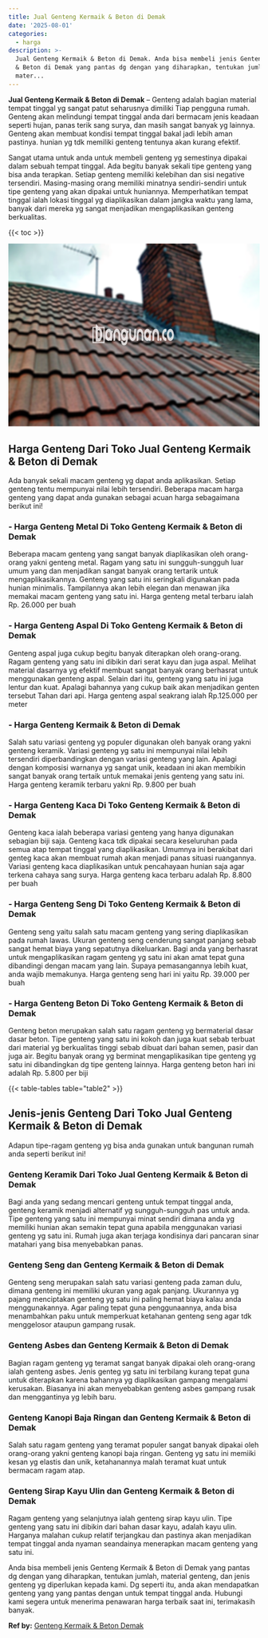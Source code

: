 ```yaml
---
title: Jual Genteng Kermaik & Beton di Demak
date: '2025-08-01'
categories:
  - harga
description: >-
  Jual Genteng Kermaik & Beton di Demak. Anda bisa membeli jenis Genteng Kermaik
  & Beton di Demak yang pantas dg dengan yang diharapkan, tentukan jumlah,
  mater...
---
```


**Jual Genteng Kermaik & Beton di Demak** – Genteng adalah bagian material tempat tinggal yg sangat patut seharusnya dimiliki Tiap pengguna rumah. Genteng akan melindungi tempat tinggal anda dari bermacam jenis keadaan seperti hujan, panas terik sang surya, dan masih sangat banyak yg lainnya. Genteng akan membuat kondisi tempat tinggal bakal jadi lebih aman pastinya. hunian yg tdk memiliki genteng tentunya akan kurang efektif.

Sangat utama untuk anda untuk membeli genteng yg semestinya dipakai dalam sebuah tempat tinggal. Ada begitu banyak sekali tipe genteng yang bisa anda terapkan. Setiap genteng memiliki kelebihan dan sisi negative tersendiri. Masing-masing orang memiliki minatnya sendiri-sendiri untuk tipe genteng yang akan dipakai untuk huniannya. Memperhatikan tempat tinggal ialah lokasi tinggal yg diaplikasikan dalam jangka waktu yang lama, banyak dari mereka yg sangat menjadikan mengaplikasikan genteng berkualitas.

{{< toc >}}

![Jual Genteng Kermaik & Beton di Demak](/images/genteng-minimalis-murah24.png)

## Harga Genteng Dari Toko Jual Genteng Kermaik & Beton di Demak

Ada banyak sekali macam genteng yg dapat anda aplikasikan. Setiap genteng tentu mempunyai nilai lebih tersendiri. Beberapa macam harga genteng yang dapat anda gunakan sebagai acuan harga sebagaimana berikut ini!

### \- Harga Genteng Metal Di Toko Genteng Kermaik & Beton di Demak

Beberapa macam genteng yang sangat banyak diaplikasikan oleh orang-orang yakni genteng metal. Ragam yang satu ini sungguh-sungguh luar umum yang dan menjadikan sangat banyak orang tertarik untuk mengaplikasikannya. Genteng yang satu ini seringkali digunakan pada hunian minimalis. Tampilannya akan lebih elegan dan menawan jika memakai macam genteng yang satu ini. Harga genteng metal terbaru ialah Rp. 26.000 per buah

### \- Harga Genteng Aspal Di Toko Genteng Kermaik & Beton di Demak

Genteng aspal juga cukup begitu banyak diterapkan oleh orang-orang. Ragam genteng yang satu ini dibikin dari serat kayu dan juga aspal. Melihat material dasarnya yg efektif membuat sangat banyak orang berhasrat untuk menggunakan genteng aspal. Selain dari itu, genteng yang satu ini juga lentur dan kuat. Apalagi bahannya yang cukup baik akan menjadikan genten tersebut Tahan dari api. Harga genteng aspal seakrang ialah Rp.125.000 per meter

### \- Harga Genteng Kermaik & Beton di Demak

Salah satu variasi genteng yg populer digunakan oleh banyak orang yakni genteng keramik. Variasi genteng yg satu ini mempunyai nilai lebih tersendiri diperbandingkan dengan variasi genteng yang lain. Apalagi dengan komposisi warnanya yg sangat unik, keadaan ini akan membikin sangat banyak orang tertaik untuk memakai jenis genteng yang satu ini. Harga genteng keramik terbaru yakni Rp. 9.800 per buah

### \- Harga Genteng Kaca Di Toko Genteng Kermaik & Beton di Demak

Genteng kaca ialah beberapa variasi genteng yang hanya digunakan sebagian biji saja. Genteng kaca tdk dipakai secara keseluruhan pada semua atap tempat tinggal yang diaplikasikan. Umumnya ini berakibat dari genteg kaca akan membuat rumah akan menjadi panas situasi ruangannya. Variasi genteng kaca diaplikasikan untuk pencahayaan hunian saja agar terkena cahaya sang surya. Harga genteng kaca terbaru adalah Rp. 8.800 per buah

### \- Harga Genteng Seng Di Toko Genteng Kermaik & Beton di Demak

Genteng seng yaitu salah satu macam genteng yang sering diaplikasikan pada rumah lawas. Ukuran genteng seng cenderung sangat panjang sebab sangat hemat biaya yang sepatutnya dikeluarkan. Bagi anda yang berhasrat untuk mengaplikasikan ragam genteng yg satu ini akan amat tepat guna dibandingi dengan macam yang lain. Supaya pemasangannya lebih kuat, anda wajib memakunya. Harga genteng seng hari ini yaitu Rp. 39.000 per buah

### \- Harga Genteng Beton Di Toko Genteng Kermaik & Beton di Demak

Genteng beton merupakan salah satu ragam genteng yg bermaterial dasar dasar beton. Tipe genteng yang satu ini kokoh dan juga kuat sebab terbuat dari material yg berkualitas tinggi sebab dibuat dari bahan semen, pasir dan juga air. Begitu banyak orang yg berminat mengaplikasikan tipe genteng yg satu ini dibandingkan dg tipe genteng lainnya. Harga genteng beton hari ini adalah Rp. 5.800 per biji

{{< table-tables table="table2" >}}

## Jenis-jenis Genteng Dari Toko Jual Genteng Kermaik & Beton di Demak

Adapun tipe-ragam genteng yg bisa anda gunakan untuk bangunan rumah anda seperti berikut ini!

### Genteng Keramik Dari Toko Jual Genteng Kermaik & Beton di Demak

Bagi anda yang sedang mencari genteng untuk tempat tinggal anda, genteng keramik menjadi alternatif yg sungguh-sungguh pas untuk anda. Tipe genteng yang satu ini mempunyai minat sendiri dimana anda yg memiliki hunian akan semakin tepat guna apabila menggunakan variasi genteng yg satu ini. Rumah juga akan terjaga kondisinya dari pancaran sinar matahari yang bisa menyebabkan panas.

### Genteng Seng dan Genteng Kermaik & Beton di Demak

Genteng seng merupakan salah satu variasi genteng pada zaman dulu, dimana genteng ini memiliki ukuran yang agak panjang. Ukurannya yg pajang menciptakan genteng yg satu ini paling hemat biaya kalau anda menggunakannya. Agar paling tepat guna penggunaannya, anda bisa menambahkan paku untuk memperkuat ketahanan genteng seng agar tdk menggelosor ataupun gampang rusak.

### Genteng Asbes dan Genteng Kermaik & Beton di Demak

Bagian ragam genteng yg teramat sangat banyak dipakai oleh orang-orang ialah genteng asbes. Jenis genteg yg satu ini terbilang kurang tepat guna untuk diterapkan karena bahannya yg diaplikasikan gampang mengalami kerusakan. Biasanya ini akan menyebabkan genteng asbes gampang rusak dan menggantinya yg lebih baru.

### Genteng Kanopi Baja Ringan dan Genteng Kermaik & Beton di Demak

Salah satu ragam genteng yang teramat populer sangat banyak dipakai oleh orang-orang yakni genteng kanopi baja ringan. Genteng yg satu ini memiiki kesan yg elastis dan unik, ketahanannya malah teramat kuat untuk bermacam ragam atap.

### Genteng Sirap Kayu Ulin dan Genteng Kermaik & Beton di Demak

Ragam genteng yang selanjutnya ialah genteng sirap kayu ulin. Tipe genteng yang satu ini dibikin dari bahan dasar kayu, adalah kayu ulin. Harganya malahan cukup relatif terjangkau dan pastinya akan menjadikan tempat tinggal anda nyaman seandainya menerapkan macam genteng yang satu ini.

Anda bisa membeli jenis Genteng Kermaik & Beton di Demak yang pantas dg dengan yang diharapkan, tentukan jumlah, material genteng, dan jenis genteng yg diperlukan kepada kami. Dg seperti itu, anda akan mendapatkan genteng yang yang pantas dengan untuk tempat tinggal anda. Hubungi kami segera untuk menerima penawaran harga terbaik saat ini, terimakasih banyak.

**Ref by:**  [Genteng Kermaik & Beton  Demak](https://id.wikipedia.org/wiki/Genteng)

